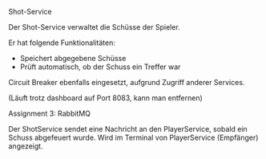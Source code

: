 Shot-Service

Der Shot-Service verwaltet die Schüsse der Spieler.

Er hat folgende Funktionalitäten:

* Speichert abgegebene Schüsse
* Prüft automatisch, ob der Schuss ein Treffer war

Circuit Breaker ebenfalls eingesetzt, aufgrund Zugriff anderer Services.

(Läuft trotz dashboard auf Port 8083, kann man entfernen)

Assignment 3: RabbitMQ

Der ShotService sendet eine Nachricht an den PlayerService, sobald ein Schuss abgefeuert wurde.
Wird im Terminal von PlayerService (Empfänger) angezeigt.
